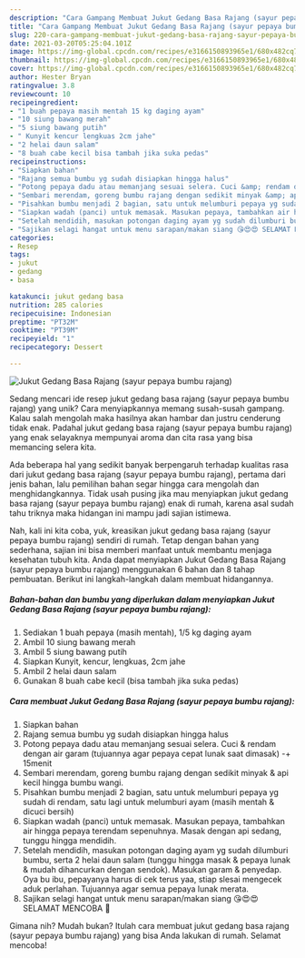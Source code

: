 ```yaml
---
description: "Cara Gampang Membuat Jukut Gedang Basa Rajang (sayur pepaya bumbu rajang) Anti Gagal"
title: "Cara Gampang Membuat Jukut Gedang Basa Rajang (sayur pepaya bumbu rajang) Anti Gagal"
slug: 220-cara-gampang-membuat-jukut-gedang-basa-rajang-sayur-pepaya-bumbu-rajang-anti-gagal
date: 2021-03-20T05:25:04.101Z
image: https://img-global.cpcdn.com/recipes/e3166150893965e1/680x482cq70/jukut-gedang-basa-rajang-sayur-pepaya-bumbu-rajang-foto-resep-utama.jpg
thumbnail: https://img-global.cpcdn.com/recipes/e3166150893965e1/680x482cq70/jukut-gedang-basa-rajang-sayur-pepaya-bumbu-rajang-foto-resep-utama.jpg
cover: https://img-global.cpcdn.com/recipes/e3166150893965e1/680x482cq70/jukut-gedang-basa-rajang-sayur-pepaya-bumbu-rajang-foto-resep-utama.jpg
author: Hester Bryan
ratingvalue: 3.8
reviewcount: 10
recipeingredient:
- "1 buah pepaya masih mentah 15 kg daging ayam"
- "10 siung bawang merah"
- "5 siung bawang putih"
- " Kunyit kencur lengkuas 2cm jahe"
- "2 helai daun salam"
- "8 buah cabe kecil bisa tambah jika suka pedas"
recipeinstructions:
- "Siapkan bahan"
- "Rajang semua bumbu yg sudah disiapkan hingga halus"
- "Potong pepaya dadu atau memanjang sesuai selera. Cuci &amp; rendam dengan air garam (tujuannya agar pepaya cepat lunak saat dimasak) -+ 15menit"
- "Sembari merendam, goreng bumbu rajang dengan sedikit minyak &amp; api kecil hingga bumbu wangi."
- "Pisahkan bumbu menjadi 2 bagian, satu untuk melumburi pepaya yg sudah di rendam, satu lagi untuk melumburi ayam (masih mentah &amp; dicuci bersih)"
- "Siapkan wadah (panci) untuk memasak. Masukan pepaya, tambahkan air hingga pepaya terendam sepenuhnya. Masak dengan api sedang, tunggu hingga mendidih."
- "Setelah mendidih, masukan potongan daging ayam yg sudah dilumburi bumbu, serta 2 helai daun salam (tunggu hingga masak &amp; pepaya lunak &amp; mudah dihancurkan dengan sendok). Masukan garam &amp; penyedap. Oya bu ibu, pepayanya harus di cek terus yaa, stiap slesai mengecek aduk perlahan. Tujuannya agar semua pepaya lunak merata."
- "Sajikan selagi hangat untuk menu sarapan/makan siang 😘😍😍 SELAMAT MENCOBA 💓"
categories:
- Resep
tags:
- jukut
- gedang
- basa

katakunci: jukut gedang basa 
nutrition: 285 calories
recipecuisine: Indonesian
preptime: "PT32M"
cooktime: "PT39M"
recipeyield: "1"
recipecategory: Dessert

---
```



![Jukut Gedang Basa Rajang (sayur pepaya bumbu rajang)](https://img-global.cpcdn.com/recipes/e3166150893965e1/680x482cq70/jukut-gedang-basa-rajang-sayur-pepaya-bumbu-rajang-foto-resep-utama.jpg)

Sedang mencari ide resep jukut gedang basa rajang (sayur pepaya bumbu rajang) yang unik? Cara menyiapkannya memang susah-susah gampang. Kalau salah mengolah maka hasilnya akan hambar dan justru cenderung tidak enak. Padahal jukut gedang basa rajang (sayur pepaya bumbu rajang) yang enak selayaknya mempunyai aroma dan cita rasa yang bisa memancing selera kita.



Ada beberapa hal yang sedikit banyak berpengaruh terhadap kualitas rasa dari jukut gedang basa rajang (sayur pepaya bumbu rajang), pertama dari jenis bahan, lalu pemilihan bahan segar hingga cara mengolah dan menghidangkannya. Tidak usah pusing jika mau menyiapkan jukut gedang basa rajang (sayur pepaya bumbu rajang) enak di rumah, karena asal sudah tahu triknya maka hidangan ini mampu jadi sajian istimewa.


Nah, kali ini kita coba, yuk, kreasikan jukut gedang basa rajang (sayur pepaya bumbu rajang) sendiri di rumah. Tetap dengan bahan yang sederhana, sajian ini bisa memberi manfaat untuk membantu menjaga kesehatan tubuh kita. Anda dapat menyiapkan Jukut Gedang Basa Rajang (sayur pepaya bumbu rajang) menggunakan 6 bahan dan 8 tahap pembuatan. Berikut ini langkah-langkah dalam membuat hidangannya.

<!--inarticleads1-->

##### Bahan-bahan dan bumbu yang diperlukan dalam menyiapkan Jukut Gedang Basa Rajang (sayur pepaya bumbu rajang):

1. Sediakan 1 buah pepaya (masih mentah), 1/5 kg daging ayam
1. Ambil 10 siung bawang merah
1. Ambil 5 siung bawang putih
1. Siapkan  Kunyit, kencur, lengkuas, 2cm jahe
1. Ambil 2 helai daun salam
1. Gunakan 8 buah cabe kecil (bisa tambah jika suka pedas)




<!--inarticleads2-->

##### Cara membuat Jukut Gedang Basa Rajang (sayur pepaya bumbu rajang):

1. Siapkan bahan
1. Rajang semua bumbu yg sudah disiapkan hingga halus
1. Potong pepaya dadu atau memanjang sesuai selera. Cuci &amp; rendam dengan air garam (tujuannya agar pepaya cepat lunak saat dimasak) -+ 15menit
1. Sembari merendam, goreng bumbu rajang dengan sedikit minyak &amp; api kecil hingga bumbu wangi.
1. Pisahkan bumbu menjadi 2 bagian, satu untuk melumburi pepaya yg sudah di rendam, satu lagi untuk melumburi ayam (masih mentah &amp; dicuci bersih)
1. Siapkan wadah (panci) untuk memasak. Masukan pepaya, tambahkan air hingga pepaya terendam sepenuhnya. Masak dengan api sedang, tunggu hingga mendidih.
1. Setelah mendidih, masukan potongan daging ayam yg sudah dilumburi bumbu, serta 2 helai daun salam (tunggu hingga masak &amp; pepaya lunak &amp; mudah dihancurkan dengan sendok). Masukan garam &amp; penyedap. Oya bu ibu, pepayanya harus di cek terus yaa, stiap slesai mengecek aduk perlahan. Tujuannya agar semua pepaya lunak merata.
1. Sajikan selagi hangat untuk menu sarapan/makan siang 😘😍😍 SELAMAT MENCOBA 💓




Gimana nih? Mudah bukan? Itulah cara membuat jukut gedang basa rajang (sayur pepaya bumbu rajang) yang bisa Anda lakukan di rumah. Selamat mencoba!
